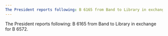 ```yaml
---
The President reports following: B 6165 from Band to Library in exchange for B 6572.
---
```


The President reports following: B 6165 from Band to Library in exchange for B 6572.